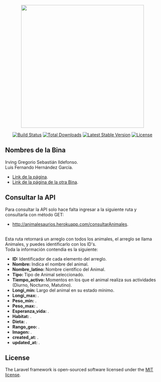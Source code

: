 <p align="center"><a href="https://laravel.com" target="_blank"><img src="https://raw.githubusercontent.com/laravel/art/master/logo-lockup/5%20SVG/2%20CMYK/1%20Full%20Color/laravel-logolockup-cmyk-red.svg" width="400"></a></p>

<p align="center">
<a href="https://travis-ci.org/laravel/framework"><img src="https://travis-ci.org/laravel/framework.svg" alt="Build Status"></a>
<a href="https://packagist.org/packages/laravel/framework"><img src="https://img.shields.io/packagist/dt/laravel/framework" alt="Total Downloads"></a>
<a href="https://packagist.org/packages/laravel/framework"><img src="https://img.shields.io/packagist/v/laravel/framework" alt="Latest Stable Version"></a>
<a href="https://packagist.org/packages/laravel/framework"><img src="https://img.shields.io/packagist/l/laravel/framework" alt="License"></a>
</p>


## Nombres de la Bina
Irving Gregorio Sebastián Ildefonso. <br>
Luis Fernando Hernández García.

- [Link de la página](http://animalesaurios.herokuapp.com/).
- [Link de la página de la otra Bina](http://animalesaurios.herokuapp.com/).


## Consultar la API

Para consultar la API solo hace falta ingresar a la siguiente ruta y consultarla con método GET:
- http://animalesaurios.herokuapp.com/consultarAnimales.
<br>
Esta ruta retornará un arreglo con todos los animales, el arreglo se llama Animales, y puedes identificarlo con los ID's.
<br>
Toda la información contendia es la siguiente:

- <b>ID: </b>Identificador de cada elemento del arreglo.
- <b>Nombre: </b>Indica el nombre del animal.
- <b>Nombre_latino: </b> Nombre científico del Animal.
- <b>Tipo: </b> Tipo de Animal seleccionado.
- <b>Tiempo_activo: </b>Momentos en los que el animal realiza sus actividades (Diurno, Nocturno, Matutino).
- <b>Longi_min: </b>Largo del animal en su estado mínimo.
- <b>Longi_max: </b>.
- <b>Peso_min: </b>.
- <b>Peso_max: </b>.
- <b>Esperanza_vida: </b>.
- <b>Habitat: </b>.
- <b>Dieta: </b>.
- <b>Rango_geo: </b>.
- <b>Imagen: </b>.
- <b>created_at: </b>.
- <b>updated_at: </b>.

## License

The Laravel framework is open-sourced software licensed under the [MIT license](https://opensource.org/licenses/MIT).
